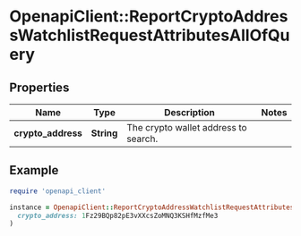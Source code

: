 # OpenapiClient::ReportCryptoAddressWatchlistRequestAttributesAllOfQuery

## Properties

| Name | Type | Description | Notes |
| ---- | ---- | ----------- | ----- |
| **crypto_address** | **String** | The crypto wallet address to search. |  |

## Example

```ruby
require 'openapi_client'

instance = OpenapiClient::ReportCryptoAddressWatchlistRequestAttributesAllOfQuery.new(
  crypto_address: 1Fz29BQp82pE3vXXcsZoMNQ3KSHfMzfMe3
)
```

